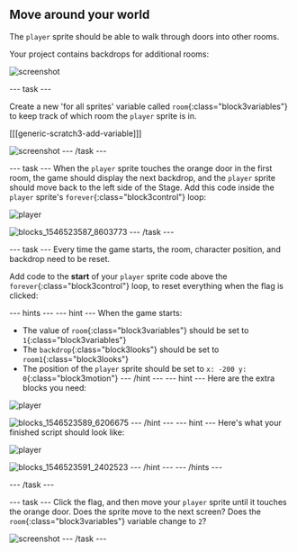 ## Move around your world

The `player` sprite should be able to walk through doors into other rooms.

Your project contains backdrops for additional rooms:

![screenshot](images/world-backdrops.png)

--- task ---

Create a new 'for all sprites' variable called `room`{:class="block3variables"} to keep track of which room the `player` sprite is in.

[[[generic-scratch3-add-variable]]]

![screenshot](images/world-room.png)
--- /task ---

--- task ---
When the `player` sprite touches the orange door in the first room, the game should display the next backdrop, and the `player` sprite should move back to the left side of the Stage. Add this code inside the `player` sprite's `forever`{:class="block3control"} loop:

![player](images/player.png)

![blocks_1546523587_8603773](images/blocks_1546523587_8603773.png)
--- /task ---

--- task ---
Every time the game starts, the room, character position, and backdrop need to be reset.

Add code to the **start** of your `player` sprite code above the `forever`{:class="block3control"} loop, to reset everything when the flag is clicked:

--- hints --- --- hint ---
When the game starts:
+ The value of `room`{:class="block3variables"} should be set to `1`{:class="block3variables"}
+ The `backdrop`{:class="block3looks"} should be set to `room1`{:class="block3looks"}
+ The position of the `player` sprite should be set to `x: -200 y: 0`{:class="block3motion"}
--- /hint --- --- hint ---
Here are the extra blocks you need:

![player](images/player.png)

![blocks_1546523589_6206675](images/blocks_1546523589_6206675.png)
--- /hint --- --- hint ---
Here's what your finished script should look like:

![player](images/player.png)

![blocks_1546523591_2402523](images/blocks_1546523591_2402523.png)
--- /hint --- --- /hints ---

--- /task ---

--- task ---
Click the flag, and then move your `player` sprite until it touches the orange door. Does the sprite move to the next screen? Does the `room`{:class="block3variables"} variable change to `2`?

![screenshot](images/world-room-test.png)
--- /task ---


